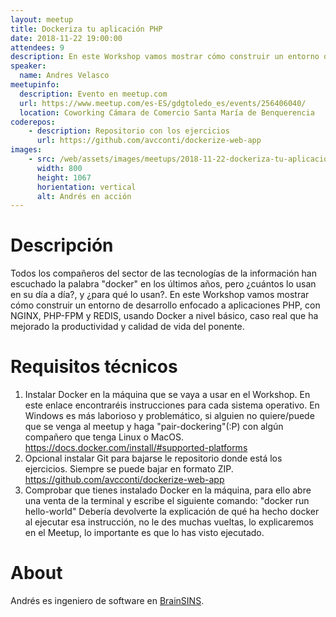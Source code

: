 ```yaml
---
layout: meetup
title: Dockeriza tu aplicación PHP
date: 2018-11-22 19:00:00
attendees: 9
description: En este Workshop vamos mostrar cómo construir un entorno de desarrollo enfocado a aplicaciones PHP, con NGINX, PHP-FPM y REDIS, usando Docker a nivel básico, caso real que ha mejorado la productividad y calidad de vida del ponente.
speaker:
  name: Andres Velasco
meetupinfo:
  description: Evento en meetup.com
  url: https://www.meetup.com/es-ES/gdgtoledo_es/events/256406040/
  location: Coworking Cámara de Comercio Santa María de Benquerencia
coderepos:
    - description: Repositorio con los ejercicios
      url: https://github.com/avcconti/dockerize-web-app
images:
    - src: /web/assets/images/meetups/2018-11-22-dockeriza-tu-aplicacion-php/andres-en-accion.jpg
      width: 800
      height: 1067
      horientation: vertical
      alt: Andrés en acción
---
```


# Descripción
Todos los compañeros del sector de las tecnologías de la información han escuchado la palabra "docker" en los últimos años, pero ¿cuántos lo usan en su día a día?, y ¿para qué lo usan?. En este Workshop vamos mostrar cómo construir un entorno de desarrollo enfocado a aplicaciones PHP, con NGINX, PHP-FPM y REDIS, usando Docker a nivel básico, caso real que ha mejorado la productividad y calidad de vida del ponente.

# Requisitos técnicos
1. Instalar Docker en la máquina que se vaya a usar en el Workshop. En este enlace encontraréis instrucciones para cada sistema operativo. En Windows es más laborioso y problemático, si alguien no quiere/puede que se venga al meetup y haga "pair-dockering"(:P) con algún compañero que tenga Linux o MacOS. https://docs.docker.com/install/#supported-platforms
2. Opcional instalar Git para bajarse le repositorio donde está los ejercicios. Siempre se puede bajar en formato ZIP. https://github.com/avcconti/dockerize-web-app
3. Comprobar que tienes instalado Docker en la máquina, para ello abre una venta de la terminal y escribe el siguiente comando:
"docker run hello-world"
Debería devolverte la explicación de qué ha hecho docker al ejecutar esa instrucción, no le des muchas vueltas, lo explicaremos en el Meetup, lo importante es que lo has visto ejecutado.

# About
Andrés es ingeniero de software en [BrainSINS](http://www.brainsins.com/es/).